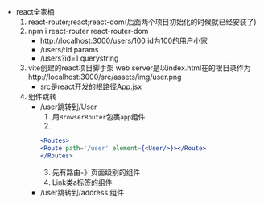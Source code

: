 - react全家桶
    1. react-router;react;react-dom(后面两个项目初始化的时候就已经安装了)
    2. npm i react-router react-router-dom
        - http://localhost:3000/users/100 id为100的用户小家
        - /users/:id params
        - /users?id=1 querystring
    3. vite创建的react项目脚手架 web server是以index.html在的根目录作为http://localhost:3000/src/assets/img/user.png
        - src是react开发的根路径App.jsx
    4. 组件跳转
        - /user跳转到/User
            1. 用`BrowserRouter`包裹`app`组件
            2. 
             ```jsx
            <Routes>
            <Route path='/user' element={<User/>}></Route>
            </Routes>
            ```
            3. 先有路由-》页面级别的组件
            4. Link类a标签的组件
        - /user跳转到/address 组件
